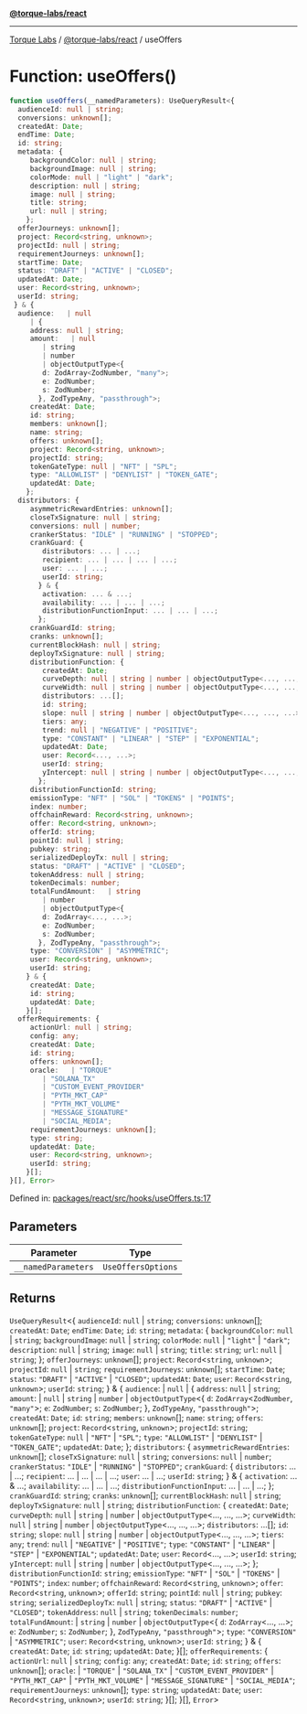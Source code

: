 [**@torque-labs/react**](../../../@torque-labs/react/README.md)

***

[Torque Labs](../../../README.md) / [@torque-labs/react](../README.md) / useOffers

# Function: useOffers()

```ts
function useOffers(__namedParameters): UseQueryResult<{
  audienceId: null | string;
  conversions: unknown[];
  createdAt: Date;
  endTime: Date;
  id: string;
  metadata: {
     backgroundColor: null | string;
     backgroundImage: null | string;
     colorMode: null | "light" | "dark";
     description: null | string;
     image: null | string;
     title: string;
     url: null | string;
    };
  offerJourneys: unknown[];
  project: Record<string, unknown>;
  projectId: null | string;
  requirementJourneys: unknown[];
  startTime: Date;
  status: "DRAFT" | "ACTIVE" | "CLOSED";
  updatedAt: Date;
  user: Record<string, unknown>;
  userId: string;
 } & {
  audience:   | null
     | {
     address: null | string;
     amount:   | null
        | string
        | number
        | objectOutputType<{
        d: ZodArray<ZodNumber, "many">;
        e: ZodNumber;
        s: ZodNumber;
       }, ZodTypeAny, "passthrough">;
     createdAt: Date;
     id: string;
     members: unknown[];
     name: string;
     offers: unknown[];
     project: Record<string, unknown>;
     projectId: string;
     tokenGateType: null | "NFT" | "SPL";
     type: "ALLOWLIST" | "DENYLIST" | "TOKEN_GATE";
     updatedAt: Date;
    };
  distributors: {
     asymmetricRewardEntries: unknown[];
     closeTxSignature: null | string;
     conversions: null | number;
     crankerStatus: "IDLE" | "RUNNING" | "STOPPED";
     crankGuard: {
        distributors: ... | ...;
        recipient: ... | ... | ... | ...;
        user: ... | ...;
        userId: string;
       } & {
        activation: ... & ...;
        availability: ... | ... | ...;
        distributionFunctionInput: ... | ... | ...;
       };
     crankGuardId: string;
     cranks: unknown[];
     currentBlockHash: null | string;
     deployTxSignature: null | string;
     distributionFunction: {
        createdAt: Date;
        curveDepth: null | string | number | objectOutputType<..., ..., ...>;
        curveWidth: null | string | number | objectOutputType<..., ..., ...>;
        distributors: ...[];
        id: string;
        slope: null | string | number | objectOutputType<..., ..., ...>;
        tiers: any;
        trend: null | "NEGATIVE" | "POSITIVE";
        type: "CONSTANT" | "LINEAR" | "STEP" | "EXPONENTIAL";
        updatedAt: Date;
        user: Record<..., ...>;
        userId: string;
        yIntercept: null | string | number | objectOutputType<..., ..., ...>;
       };
     distributionFunctionId: string;
     emissionType: "NFT" | "SOL" | "TOKENS" | "POINTS";
     index: number;
     offchainReward: Record<string, unknown>;
     offer: Record<string, unknown>;
     offerId: string;
     pointId: null | string;
     pubkey: string;
     serializedDeployTx: null | string;
     status: "DRAFT" | "ACTIVE" | "CLOSED";
     tokenAddress: null | string;
     tokenDecimals: number;
     totalFundAmount:   | string
        | number
        | objectOutputType<{
        d: ZodArray<..., ...>;
        e: ZodNumber;
        s: ZodNumber;
       }, ZodTypeAny, "passthrough">;
     type: "CONVERSION" | "ASYMMETRIC";
     user: Record<string, unknown>;
     userId: string;
    } & {
     createdAt: Date;
     id: string;
     updatedAt: Date;
    }[];
  offerRequirements: {
     actionUrl: null | string;
     config: any;
     createdAt: Date;
     id: string;
     offers: unknown[];
     oracle:   | "TORQUE"
        | "SOLANA_TX"
        | "CUSTOM_EVENT_PROVIDER"
        | "PYTH_MKT_CAP"
        | "PYTH_MKT_VOLUME"
        | "MESSAGE_SIGNATURE"
        | "SOCIAL_MEDIA";
     requirementJourneys: unknown[];
     type: string;
     updatedAt: Date;
     user: Record<string, unknown>;
     userId: string;
    }[];
}[], Error>
```

Defined in: [packages/react/src/hooks/useOffers.ts:17](https://github.com/torque-labs/monorepo/blob/9238a1f6167cf2d739205996110f18c02ed8a04f/packages/react/src/hooks/useOffers.ts#L17)

## Parameters

| Parameter | Type |
| ------ | ------ |
| `__namedParameters` | `UseOffersOptions` |

## Returns

`UseQueryResult`\<\{
  `audienceId`: `null` \| `string`;
  `conversions`: `unknown`[];
  `createdAt`: `Date`;
  `endTime`: `Date`;
  `id`: `string`;
  `metadata`: \{
     `backgroundColor`: `null` \| `string`;
     `backgroundImage`: `null` \| `string`;
     `colorMode`: `null` \| `"light"` \| `"dark"`;
     `description`: `null` \| `string`;
     `image`: `null` \| `string`;
     `title`: `string`;
     `url`: `null` \| `string`;
    \};
  `offerJourneys`: `unknown`[];
  `project`: `Record`\<`string`, `unknown`\>;
  `projectId`: `null` \| `string`;
  `requirementJourneys`: `unknown`[];
  `startTime`: `Date`;
  `status`: `"DRAFT"` \| `"ACTIVE"` \| `"CLOSED"`;
  `updatedAt`: `Date`;
  `user`: `Record`\<`string`, `unknown`\>;
  `userId`: `string`;
 \} & \{
  `audience`:   \| `null`
     \| \{
     `address`: `null` \| `string`;
     `amount`:   \| `null`
        \| `string`
        \| `number`
        \| `objectOutputType`\<\{
        `d`: `ZodArray`\<`ZodNumber`, `"many"`\>;
        `e`: `ZodNumber`;
        `s`: `ZodNumber`;
       \}, `ZodTypeAny`, `"passthrough"`\>;
     `createdAt`: `Date`;
     `id`: `string`;
     `members`: `unknown`[];
     `name`: `string`;
     `offers`: `unknown`[];
     `project`: `Record`\<`string`, `unknown`\>;
     `projectId`: `string`;
     `tokenGateType`: `null` \| `"NFT"` \| `"SPL"`;
     `type`: `"ALLOWLIST"` \| `"DENYLIST"` \| `"TOKEN_GATE"`;
     `updatedAt`: `Date`;
    \};
  `distributors`: \{
     `asymmetricRewardEntries`: `unknown`[];
     `closeTxSignature`: `null` \| `string`;
     `conversions`: `null` \| `number`;
     `crankerStatus`: `"IDLE"` \| `"RUNNING"` \| `"STOPPED"`;
     `crankGuard`: \{
        `distributors`: ... \| ...;
        `recipient`: ... \| ... \| ... \| ...;
        `user`: ... \| ...;
        `userId`: `string`;
       \} & \{
        `activation`: ... & ...;
        `availability`: ... \| ... \| ...;
        `distributionFunctionInput`: ... \| ... \| ...;
       \};
     `crankGuardId`: `string`;
     `cranks`: `unknown`[];
     `currentBlockHash`: `null` \| `string`;
     `deployTxSignature`: `null` \| `string`;
     `distributionFunction`: \{
        `createdAt`: `Date`;
        `curveDepth`: `null` \| `string` \| `number` \| `objectOutputType`\<..., ..., ...\>;
        `curveWidth`: `null` \| `string` \| `number` \| `objectOutputType`\<..., ..., ...\>;
        `distributors`: ...[];
        `id`: `string`;
        `slope`: `null` \| `string` \| `number` \| `objectOutputType`\<..., ..., ...\>;
        `tiers`: `any`;
        `trend`: `null` \| `"NEGATIVE"` \| `"POSITIVE"`;
        `type`: `"CONSTANT"` \| `"LINEAR"` \| `"STEP"` \| `"EXPONENTIAL"`;
        `updatedAt`: `Date`;
        `user`: `Record`\<..., ...\>;
        `userId`: `string`;
        `yIntercept`: `null` \| `string` \| `number` \| `objectOutputType`\<..., ..., ...\>;
       \};
     `distributionFunctionId`: `string`;
     `emissionType`: `"NFT"` \| `"SOL"` \| `"TOKENS"` \| `"POINTS"`;
     `index`: `number`;
     `offchainReward`: `Record`\<`string`, `unknown`\>;
     `offer`: `Record`\<`string`, `unknown`\>;
     `offerId`: `string`;
     `pointId`: `null` \| `string`;
     `pubkey`: `string`;
     `serializedDeployTx`: `null` \| `string`;
     `status`: `"DRAFT"` \| `"ACTIVE"` \| `"CLOSED"`;
     `tokenAddress`: `null` \| `string`;
     `tokenDecimals`: `number`;
     `totalFundAmount`:   \| `string`
        \| `number`
        \| `objectOutputType`\<\{
        `d`: `ZodArray`\<..., ...\>;
        `e`: `ZodNumber`;
        `s`: `ZodNumber`;
       \}, `ZodTypeAny`, `"passthrough"`\>;
     `type`: `"CONVERSION"` \| `"ASYMMETRIC"`;
     `user`: `Record`\<`string`, `unknown`\>;
     `userId`: `string`;
    \} & \{
     `createdAt`: `Date`;
     `id`: `string`;
     `updatedAt`: `Date`;
    \}[];
  `offerRequirements`: \{
     `actionUrl`: `null` \| `string`;
     `config`: `any`;
     `createdAt`: `Date`;
     `id`: `string`;
     `offers`: `unknown`[];
     `oracle`:   \| `"TORQUE"`
        \| `"SOLANA_TX"`
        \| `"CUSTOM_EVENT_PROVIDER"`
        \| `"PYTH_MKT_CAP"`
        \| `"PYTH_MKT_VOLUME"`
        \| `"MESSAGE_SIGNATURE"`
        \| `"SOCIAL_MEDIA"`;
     `requirementJourneys`: `unknown`[];
     `type`: `string`;
     `updatedAt`: `Date`;
     `user`: `Record`\<`string`, `unknown`\>;
     `userId`: `string`;
    \}[];
 \}[], `Error`\>
